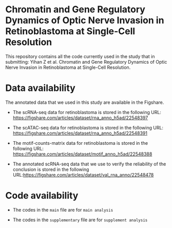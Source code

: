 # Chromatin and Gene Regulatory Dynamics of Optic Nerve Invasion in Retinoblastoma at Single-Cell Resolution
This repository contains all the code currently used in the study that in submitting: Yihan Z et al. Chromatin and Gene Regulatory Dynamics of Optic Nerve Invasion in Retinoblastoma at Single-Cell Resolution.

# Data availability
The annotated data that we used in this study are available in the Figshare.

- The scRNA-seq data for retinoblastoma is stored in the following URL:
https://figshare.com/articles/dataset/rna_anno_h5ad/22548397

- The scATAC-seq data for retinoblastoma is stored in the following URL:
https://figshare.com/articles/dataset/rna_anno_h5ad/22548391

- The motif-counts-matrix data for retinoblastoma is stored in the following URL:
https://figshare.com/articles/dataset/motif_anno_h5ad/22548388

- The annotated scRNA-seq data that we use to verify the reliability of the conclusion is stored in the following URL:https://figshare.com/articles/dataset/val_rna_anno/22548478

# Code availability
- The codes in the `main` file are for `main analysis`

- The codes in the `supplementary` file are for `supplement analysis`

